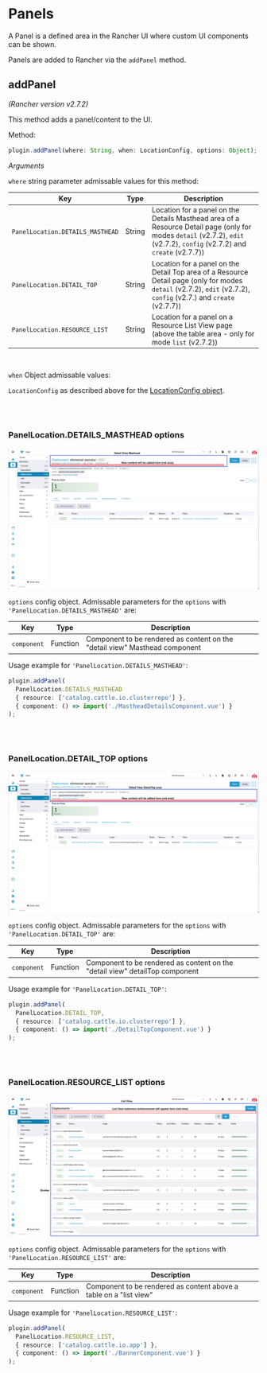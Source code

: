 # Panels

A Panel is a defined area in the Rancher UI where custom UI components can be shown.

Panels are added to Rancher via the `addPanel` method.

## addPanel

*(Rancher version v2.7.2)*

This method adds a panel/content to the UI.

Method:

```ts
plugin.addPanel(where: String, when: LocationConfig, options: Object);
```

_Arguments_

`where` string parameter admissable values for this method:

| Key | Type | Description |
|---|---|---|
|`PanelLocation.DETAILS_MASTHEAD`| String | Location for a panel on the Details Masthead area of a Resource Detail page (only for modes `detail` (v2.7.2), `edit` (v2.7.2), `config` (v2.7.2) and `create` (v2.7.7)) |
|`PanelLocation.DETAIL_TOP`| String | Location for a panel on the Detail Top area of a Resource Detail page (only for modes `detail` (v2.7.2), `edit` (v2.7.2), `config` (v2.7.) and `create` (v2.7.7)) |
|`PanelLocation.RESOURCE_LIST`| String | Location for a panel on a Resource List View page (above the table area - only for mode `list` (v2.7.2)) |

<br/>

`when` Object admissable values:

`LocationConfig` as described above for the [LocationConfig object](./common#locationconfig).

<br/>
<br/>

### PanelLocation.DETAILS_MASTHEAD options

![Details Masthead](../screenshots/masthead.png)

`options` config object. Admissable parameters for the `options` with `'PanelLocation.DETAILS_MASTHEAD'` are:

| Key | Type | Description |
|---|---|---|
|`component`| Function | Component to be rendered as content on the "detail view" Masthead component |

Usage example for `'PanelLocation.DETAILS_MASTHEAD'`:

```ts
plugin.addPanel(
  PanelLocation.DETAILS_MASTHEAD
  { resource: ['catalog.cattle.io.clusterrepo'] },
  { component: () => import('./MastheadDetailsComponent.vue') }
);
```

<br/>
<br/>

### PanelLocation.DETAIL_TOP options

![DetailTop](../screenshots/detailtop.png)

`options` config object. Admissable parameters for the `options` with `'PanelLocation.DETAIL_TOP'` are:

| Key | Type | Description |
|---|---|---|
|`component`| Function | Component to be rendered as content on the "detail view" detailTop component |

Usage example for `'PanelLocation.DETAIL_TOP'`:

```ts
plugin.addPanel(
  PanelLocation.DETAIL_TOP,
  { resource: ['catalog.cattle.io.clusterrepo'] },
  { component: () => import('./DetailTopComponent.vue') }
);
```

<br/>
<br/>

### PanelLocation.RESOURCE_LIST options

![List View](../screenshots/list-view.png)

`options` config object. Admissable parameters for the `options` with `'PanelLocation.RESOURCE_LIST'` are:

| Key | Type | Description |
|---|---|---|
|`component`| Function | Component to be rendered as content above a table on a "list view" |

Usage example for `'PanelLocation.RESOURCE_LIST'`:

```ts
plugin.addPanel(
  PanelLocation.RESOURCE_LIST,
  { resource: ['catalog.cattle.io.app'] },
  { component: () => import('./BannerComponent.vue') }
);
```